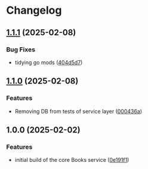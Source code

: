 # Changelog

## [1.1.1](https://github.com/ordarr/books/compare/v1.1.0...v1.1.1) (2025-02-08)


### Bug Fixes

* tidying go mods ([404d5d7](https://github.com/ordarr/books/commit/404d5d7f918f820f03242612f213abd8be5d094a))

## [1.1.0](https://github.com/ordarr/books/compare/v1.0.0...v1.1.0) (2025-02-08)


### Features

* Removing DB from tests of service layer ([000436a](https://github.com/ordarr/books/commit/000436a7a2ed60cb2953847756efe61c942d548c))

## 1.0.0 (2025-02-02)


### Features

* initial build of the core Books service ([0e191f1](https://github.com/ordarr/books/commit/0e191f17d0bdbd06864a6230cd1107889747d348))
